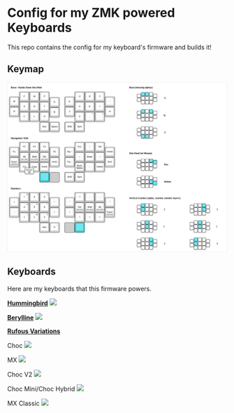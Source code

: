 # Config for my ZMK powered Keyboards

This repo contains the config for my keyboard's firmware and builds it!

## Keymap
 
![](images/keymap.png)

## Keyboards
Here are my keyboards that this firmware powers.

**[Hummingbird](https://github.com/PJE66/hummingbird)**
![](images/hummingbird.jpeg)

**[Berylline](https://github.com/jcmkk3/trochilidae/releases/tag/berylline_v0.1)**
![](images/berylline.jpg)

**[Rufous Variations](https://github.com/jcmkk3/trochilidae/)**

Choc
![](images/rufous_splay.jpg)

MX
![](images/rufous_mx.jpg)

Choc V2
![](images/rufous_chocv2.jpg)

Choc Mini/Choc Hybrid
![](images/rufous_choc_mini.jpg)

MX Classic
![](images/rufous_mx_classic.jpg)
